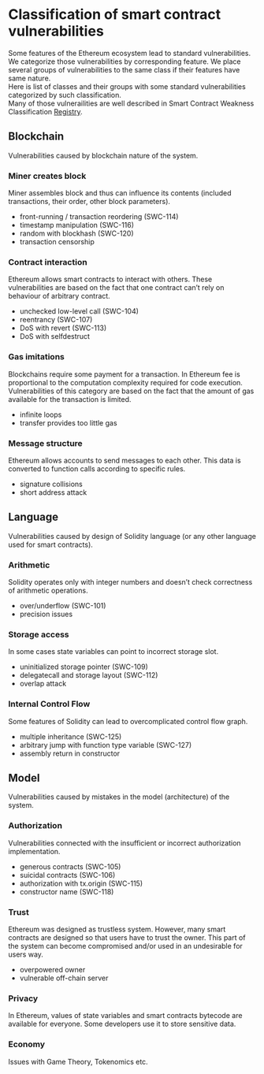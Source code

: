 # Classification of smart contract vulnerabilities
Some features of the Ethereum ecosystem lead to standard vulnerabilities. We categorize those vulnerabilities by corresponding feature. We place several groups of vulnerabilities to the same class if their features have same nature.  
Here is list of classes and their groups with some standard vulnerabilities categorized by such classification.  
Many of those vulnerailities are well described in Smart Contract Weakness Classification [Registry](https://github.com/SmartContractSecurity/SWC-registry).  

## Blockchain
Vulnerabilities caused by blockchain nature of the system.

### Miner creates block
Miner assembles block and thus can influence its contents (included transactions, their order, other block parameters). 
- front-running / transaction reordering (SWC-114)
- timestamp manipulation (SWC-116)
- random with blockhash (SWC-120)
- transaction censorship

### Contract interaction
Ethereum allows smart contracts to interact with others. These vulnerabilities are based on the fact that one contract can’t rely on behaviour of arbitrary contract.
- unchecked low-level call (SWC-104)
- reentrancy (SWC-107)
- DoS with revert (SWC-113)
- DoS with selfdestruct

### Gas imitations
Blockchains require some payment for a transaction. In Ethereum fee is proportional to the computation complexity required for code execution. Vulnerabilities of this category are based on the fact that the amount of gas available for the transaction is limited.
- infinite loops
- transfer provides too little gas

### Message structure
Ethereum allows accounts to send messages to each other. This data is converted to function calls according to specific rules. 
- signature collisions
- short address attack

## Language
Vulnerabilities caused by design of Solidity language (or any other language used for smart contracts).

### Arithmetic
Solidity operates only with integer numbers and doesn’t check correctness of arithmetic operations.
- over/underflow (SWC-101)
- precision issues

### Storage access
In some cases state variables can point to incorrect storage slot.
- uninitialized storage pointer (SWC-109)
- delegatecall and storage layout (SWC-112)
- overlap attack

### Internal Control Flow
Some features of Solidity can lead to overcomplicated control flow graph.
- multiple inheritance (SWC-125)
- arbitrary jump with function type variable (SWC-127)
- assembly return in constructor

## Model
Vulnerabilities caused by mistakes in the model (architecture) of the system.

### Authorization
Vulnerabilities connected with the insufficient or incorrect authorization implementation.
- generous contracts (SWC-105)
- suicidal contracts (SWC-106)
- authorization with tx.origin (SWC-115)
- constructor name (SWC-118)

### Trust
Ethereum was designed as trustless system. However, many smart contracts are designed so that users have to trust the owner. This part of the system can become compromised and/or used in an undesirable for users way.
- overpowered owner
- vulnerable off-chain server

### Privacy
In Ethereum, values of state variables and smart contracts bytecode are available for everyone. Some developers use it to store sensitive data.

### Economy
Issues with Game Theory, Tokenomics etc.
